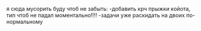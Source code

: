 я сюда мусорить буду чтоб не забыть:
-добавить крч прыжки койота, тип чтоб не падал моментально!!!!
-задачи уже раскидать на двоих по-нормальному
